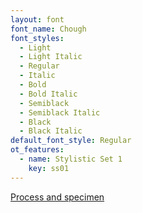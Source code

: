 ```yaml
---
layout: font
font_name: Chough
font_styles:
  - Light
  - Light Italic
  - Regular
  - Italic
  - Bold
  - Bold Italic
  - Semiblack
  - Semiblack Italic
  - Black
  - Black Italic
default_font_style: Regular
ot_features:
  - name: Stylistic Set 1
    key: ss01
---
```


[Process and specimen](/assets/pdf/Chough-Book.pdf)
